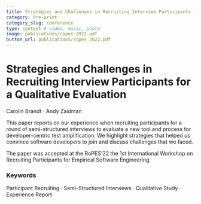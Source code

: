 ```yaml
---
title: Strategies and Challenges in Recruiting Interview Participants for a Qualitative Evaluation
category: Pre-print
category_slug: conference
type: content # video, music, photo
image: publications/ropes_2022.pdf
button_url: publications/ropes_2022.pdf
---
```


# Strategies and Challenges in Recruiting Interview Participants for a Qualitative Evaluation
Carolin Brandt · Andy Zaidman

This paper reports on our experience when recruiting participants for a round of semi-structured interviews to evaluate a new tool and process for developer-centric test amplification. We highlight strategies that helped us convince software developers to join and discuss challenges that we faced.

The paper was accepted at the RoPES'22 the 1st International Workshop on Recruiting Participants for Empirical Software Engineering.

### Keywords
Participant Recruiting · Semi-Structured Interviews · Qualitative Study · Experience Report
